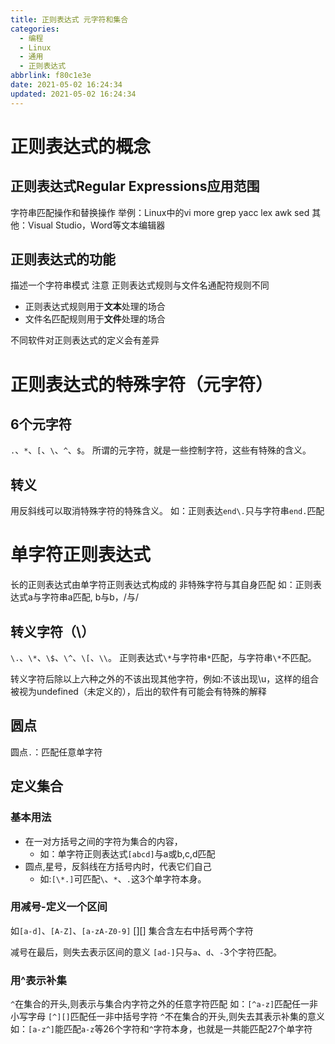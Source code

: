 ```yaml
---
title: 正则表达式 元字符和集合
categories:
  - 编程
  - Linux
  - 通用
  - 正则表达式
abbrlink: f80c1e3e
date: 2021-05-02 16:24:34
updated: 2021-05-02 16:24:34
---
```

# 正则表达式的概念
## 正则表达式Regular Expressions应用范围
字符串匹配操作和替换操作
举例：Linux中的vi more grep yacc lex awk sed
其他：Visual Studio，Word等文本编辑器
## 正则表达式的功能
描述一个字符串模式
注意
正则表达式规则与文件名通配符规则不同
- 正则表达式规则用于**文本**处理的场合
- 文件名匹配规则用于**文件**处理的场合

不同软件对正则表达式的定义会有差异

# 正则表达式的特殊字符（元字符）
## 6个元字符
`.`、`*`、`[`、`\`、`^`、`$`。
所谓的元字符，就是一些控制字符，这些有特殊的含义。
## 转义
用反斜线可以取消特殊字符的特殊含义。
如：正则表达`end\.`只与字符串`end.`匹配

# 单字符正则表达式
长的正则表达式由单字符正则表达式构成的
非特殊字符与其自身匹配
如：正则表达式a与字符串a匹配,  b与b，/与/
## 转义字符（\）
`\.`、`\*`、`\$`、`\^`、`\[`、`\\`。
正则表达式`\*`与字符串`*`匹配，与字符串`\*`不匹配。

转义字符后除以上六种之外的不该出现其他字符，例如:不该出现\u，这样的组合被视为undefined（未定义的），后出的软件有可能会有特殊的解释
## 圆点
圆点`.`：匹配任意单字符

## 定义集合
### 基本用法
- 在一对方括号之间的字符为集合的内容，
  - 如：单字符正则表达式`[abcd]`与a或b,c,d匹配
- 圆点,星号，反斜线在方括号内时，代表它们自己
  - 如:`[\*.]`可匹配`\`、`*`、`.`这3个单字符本身。

### 用减号-定义一个区间
如`[a-d]`、`[A-Z]`、`[a-zA-Z0-9]`
[][] 集合含左右中括号两个字符

减号在最后，则失去表示区间的意义
`[ad-]`只与`a`、`d`、`-`3个字符匹配。

### 用^表示补集
`^`在集合的开头,则表示与集合内字符之外的任意字符匹配
如：`[^a-z]`匹配任一非小写字母
`[^][]`匹配任一非中括号字符
`^`不在集合的开头,则失去其表示补集的意义
如：`[a-z^]`能匹配`a-z`等26个字符和`^`字符本身，也就是一共能匹配27个单字符